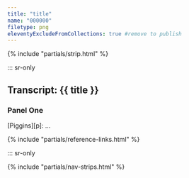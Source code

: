 ```yaml
---
title: "title"
name: "000000"
filetype: png
eleventyExcludeFromCollections: true #remove to publish
---
```


{% include "partials/strip.html" %}


::: sr-only

## Transcript: {{ title }}

### Panel One
[Piggins][p]: …


{% include "partials/reference-links.html" %}

::: sr-only


{% include "partials/nav-strips.html" %}